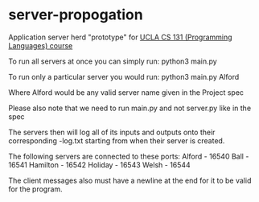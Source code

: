 # server-propogation
Application server herd "prototype" for [UCLA CS 131 (Programming Languages) course](http://web.cs.ucla.edu/classes/fall17/cs131/hw/pr.html)


To run all servers at once you can simply run:
	python3 main.py

To run only a particular server you would run:
	python3 main.py Alford

Where Alford would be any valid server name given
in the Project spec

Please also note that we need to run main.py and not
server.py like in the spec

The servers then will log all of its inputs and 
outputs onto their corresponding <name>-log.txt
starting from when their server is created.

The following servers are connected to these ports:
	Alford - 16540
	Ball - 16541
	Hamilton - 16542
	Holiday - 16543
	Welsh - 16544

The client messages also must have a newline at the end
for it to be valid for the program.
